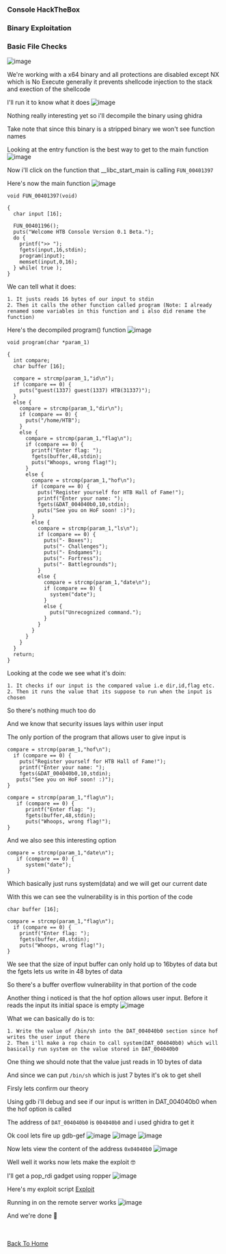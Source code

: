 <h3> Console HackTheBox </h3>

### Binary Exploitation

### Basic File Checks

![image](https://user-images.githubusercontent.com/113513376/222837497-6171ddb0-b16b-48b4-8843-59ed5bab5e4f.png)

We're working with a x64 binary and all protections are disabled except NX which is No Execute generally it prevents shellcode injection to the stack and exection of the shellcode

I'll run it to know what it does
![image](https://user-images.githubusercontent.com/113513376/222837692-9c2975bf-d086-4188-8125-d611e211e0d8.png)

Nothing really interesting yet so i'll decompile the binary using ghidra

Take note that since this binary is a stripped binary we won't see function names

Looking at the entry function is the best way to get to the main function
![image](https://user-images.githubusercontent.com/113513376/222838986-8913003e-04aa-4f27-b36d-49b28d554d9c.png)

Now i'll click on the function that __libc_start_main is calling `FUN_00401397`

Here's now the main function
![image](https://user-images.githubusercontent.com/113513376/222839649-a3ea3b2b-a7c2-4398-aed8-7836cd73f0d8.png)

```
void FUN_00401397(void)

{
  char input [16];
  
  FUN_00401196();
  puts("Welcome HTB Console Version 0.1 Beta.");
  do {
    printf(">> ");
    fgets(input,16,stdin);
    program(input);
    memset(input,0,16);
  } while( true );
}
```

We can tell what it does:

```
1. It justs reads 16 bytes of our input to stdin 
2. Then it calls the other function called program (Note: I already renamed some variables in this function and i also did rename the function)
```

Here's the decompiled program() function
![image](https://user-images.githubusercontent.com/113513376/222847808-7810d594-52c0-4915-8dc1-ac7395c7309c.png)

```
void program(char *param_1)

{
  int compare;
  char buffer [16];
  
  compare = strcmp(param_1,"id\n");
  if (compare == 0) {
    puts("guest(1337) guest(1337) HTB(31337)");
  }
  else {
    compare = strcmp(param_1,"dir\n");
    if (compare == 0) {
      puts("/home/HTB");
    }
    else {
      compare = strcmp(param_1,"flag\n");
      if (compare == 0) {
        printf("Enter flag: ");
        fgets(buffer,48,stdin);
        puts("Whoops, wrong flag!");
      }
      else {
        compare = strcmp(param_1,"hof\n");
        if (compare == 0) {
          puts("Register yourself for HTB Hall of Fame!");
          printf("Enter your name: ");
          fgets(&DAT_004040b0,10,stdin);
          puts("See you on HoF soon! :)");
        }
        else {
          compare = strcmp(param_1,"ls\n");
          if (compare == 0) {
            puts("- Boxes");
            puts("- Challenges");
            puts("- Endgames");
            puts("- Fortress");
            puts("- Battlegrounds");
          }
          else {
            compare = strcmp(param_1,"date\n");
            if (compare == 0) {
              system("date");
            }
            else {
              puts("Unrecognized command.");
            }
          }
        }
      }
    }
  }
  return;
}
```

Looking at the code we see what it's doin:

```
1. It checks if our input is the compared value i.e dir,id,flag etc. 
2. Then it runs the value that its suppose to run when the input is chosen
```

So there's nothing much too do

And we know that security issues lays within user input

The only portion of the program that allows user to give input is

```
compare = strcmp(param_1,"hof\n");
  if (compare == 0) {
    puts("Register yourself for HTB Hall of Fame!");
    printf("Enter your name: ");
    fgets(&DAT_004040b0,10,stdin);
   puts("See you on HoF soon! :)");
}

compare = strcmp(param_1,"flag\n");
   if (compare == 0) {
      printf("Enter flag: ");
      fgets(buffer,48,stdin);
      puts("Whoops, wrong flag!");
}
```

And we also see this interesting option

```
compare = strcmp(param_1,"date\n");
   if (compare == 0) {
      system("date");
}
```

Which basically just runs system(data) and we will get our current date 

With this we can see the vulnerability is in this portion of the code

```
char buffer [16];

compare = strcmp(param_1,"flag\n");
  if (compare == 0) {
    printf("Enter flag: ");
    fgets(buffer,48,stdin);
    puts("Whoops, wrong flag!");
}
```

We see that the size of input buffer can only hold up to 16bytes of data but the fgets lets us write in 48 bytes of data

So there's a buffer overflow vulnerability in that portion of the code

Another thing i noticed is that the hof option allows user input. Before it reads the input its initial space is empty
![image](https://user-images.githubusercontent.com/113513376/222853342-b6703054-34b3-4846-ac27-eb69f1c5053c.png)

What we can basically do is to:

```
1. Write the value of /bin/sh into the DAT_004040b0 section since hof writes the user input there
2. Then i'll make a rop chain to call system(DAT_004040b0) which will basically run system on the value stored in DAT_004040b0
```

One thing we should note that the value just reads in 10 bytes of data

And since we can put `/bin/sh` which is just 7 bytes it's ok to get shell

Firsly lets confirm our theory

Using gdb i'll debug and see if our input is written in DAT_004040b0 when the hof option is called

The address of `DAT_004040b0` is `004040b0` and i used ghidra to get it

Ok cool lets fire up gdb-gef
![image](https://user-images.githubusercontent.com/113513376/222854333-30c25866-0239-4602-99d3-7cf59a049b5e.png)
![image](https://user-images.githubusercontent.com/113513376/222854363-77614c38-171b-4f59-8112-3f627fa43c0e.png)
![image](https://user-images.githubusercontent.com/113513376/222854420-a8ba4089-af89-419a-884e-e9fbe2a7a6bb.png)

Now lets view the content of the address `0x04040b0`
![image](https://user-images.githubusercontent.com/113513376/222854486-5bca73c1-0a73-49e6-8ad4-53ddbb694d57.png)

Well well it works now lets make the exploit 🤓

I'll get a pop_rdi gadget using ropper
![image](https://user-images.githubusercontent.com/113513376/222854591-97a89228-903f-4cf9-83f7-ba31a1f049a5.png)

Here's my exploit script [Exploit](https://github.com/markuched13/markuched13.github.io/blob/main/solvescript/htb/pwn/console.py)

Running in on the remote server works 
![image](https://user-images.githubusercontent.com/113513376/222854957-88af2183-a900-4bba-ae4c-1e13eddb795c.png)


And we're done 👻

<br> <br>
[Back To Home](../../../index.md)



